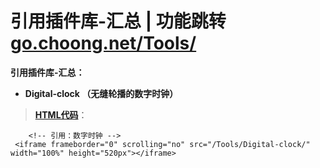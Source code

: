 # 引用插件库-汇总 | 功能跳转 [go.choong.net/Tools/](https://go.choong.net/Tools/)

**引用插件库-汇总：**

- **Digital-clock （无缝轮播的数字时钟）**
> [**HTML代码**](https://github.com/inchoong/go/tree/master/Tools/Digital-clock)：  
```
    <!-- 引用：数字时钟 --> 
 <iframe frameborder="0" scrolling="no" src="/Tools/Digital-clock/" width="100%" height="520px"></iframe>
```
